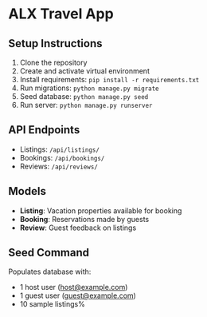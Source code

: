 # ALX Travel App

## Setup Instructions

1. Clone the repository
2. Create and activate virtual environment
3. Install requirements: `pip install -r requirements.txt`
4. Run migrations: `python manage.py migrate`
5. Seed database: `python manage.py seed`
6. Run server: `python manage.py runserver`

## API Endpoints

- Listings: `/api/listings/`
- Bookings: `/api/bookings/`
- Reviews: `/api/reviews/`

## Models

- **Listing**: Vacation properties available for booking
- **Booking**: Reservations made by guests
- **Review**: Guest feedback on listings

## Seed Command

Populates database with:
- 1 host user (host@example.com)
- 1 guest user (guest@example.com)
- 10 sample listings%                             
